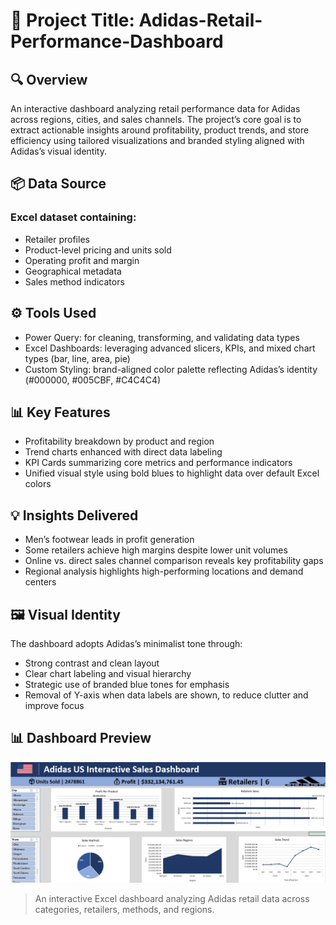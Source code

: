 # 🧾 Project Title: Adidas-Retail-Performance-Dashboard
## 🔍 Overview
An interactive dashboard analyzing retail performance data for Adidas across regions, cities, and sales channels. The project’s core goal is to extract actionable insights around profitability, product trends, and store efficiency using tailored visualizations and branded styling aligned with Adidas’s visual identity.

## 📦 Data Source
### Excel dataset containing:
- Retailer profiles
- Product-level pricing and units sold
- Operating profit and margin
- Geographical metadata
- Sales method indicators

## ⚙ Tools Used
- Power Query: for cleaning, transforming, and validating data types
- Excel Dashboards: leveraging advanced slicers, KPIs, and mixed chart types (bar, line, area, pie)
- Custom Styling: brand-aligned color palette reflecting Adidas’s identity (#000000, #005CBF, #C4C4C4)

## 📊 Key Features
- Profitability breakdown by product and region
- Trend charts enhanced with direct data labeling
- KPI Cards summarizing core metrics and performance indicators
- Unified visual style using bold blues to highlight data over default Excel colors

## 💡 Insights Delivered
- Men’s footwear leads in profit generation
- Some retailers achieve high margins despite lower unit volumes
- Online vs. direct sales channel comparison reveals key profitability gaps
- Regional analysis highlights high-performing locations and demand centers

## 🖼 Visual Identity
The dashboard adopts Adidas’s minimalist tone through:
- Strong contrast and clean layout
- Clear chart labeling and visual hierarchy
- Strategic use of branded blue tones for emphasis
- Removal of Y-axis when data labels are shown, to reduce clutter and improve focus
## 📊 Dashboard Preview

![Adidas Dashboard Preview](Adiddas.png)

> An interactive Excel dashboard analyzing Adidas retail data across categories, retailers, methods, and regions.
